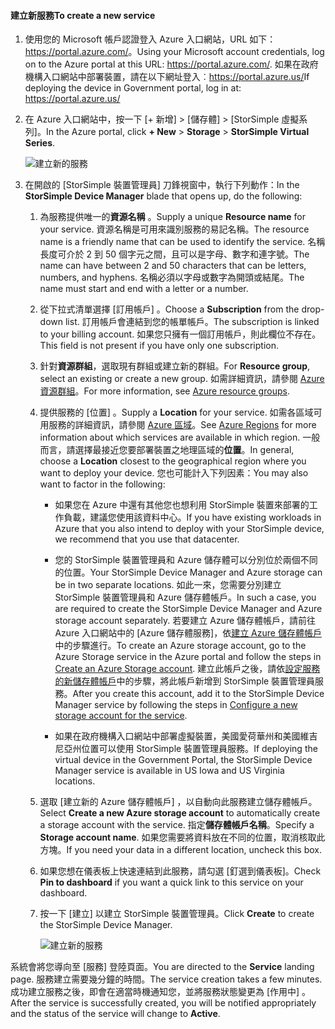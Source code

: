 #### <a name="to-create-a-new-service"></a><span data-ttu-id="b7896-101">建立新服務</span><span class="sxs-lookup"><span data-stu-id="b7896-101">To create a new service</span></span>

1.  <span data-ttu-id="b7896-102">使用您的 Microsoft 帳戶認證登入 Azure 入口網站，URL 如下：<https://portal.azure.com/>。</span><span class="sxs-lookup"><span data-stu-id="b7896-102">Using your Microsoft account credentials, log on to the Azure portal at this URL: <https://portal.azure.com/>.</span></span> <span data-ttu-id="b7896-103">如果在政府機構入口網站中部署裝置，請在以下網址登入︰<https://portal.azure.us/></span><span class="sxs-lookup"><span data-stu-id="b7896-103">If deploying the device in Government portal, log in at: <https://portal.azure.us/></span></span>

2.  <span data-ttu-id="b7896-104">在 Azure 入口網站中，按一下 [+ 新增] &gt; [儲存體] &gt; [StorSimple 虛擬系列]。</span><span class="sxs-lookup"><span data-stu-id="b7896-104">In the Azure portal, click **+ New** &gt; **Storage** &gt; **StorSimple Virtual Series**.</span></span>

    ![建立新的服務](./media/storsimple-virtual-array-create-new-service/createnewservice2.png) 

3.  <span data-ttu-id="b7896-106">在開啟的 [StorSimple 裝置管理員] 刀鋒視窗中，執行下列動作：</span><span class="sxs-lookup"><span data-stu-id="b7896-106">In the **StorSimple Device Manager** blade that opens up, do the following:</span></span>

    1.  <span data-ttu-id="b7896-107">為服務提供唯一的**資源名稱** 。</span><span class="sxs-lookup"><span data-stu-id="b7896-107">Supply a unique **Resource name** for your service.</span></span> <span data-ttu-id="b7896-108">資源名稱是可用來識別服務的易記名稱。</span><span class="sxs-lookup"><span data-stu-id="b7896-108">The resource name is a friendly name that can be used to identify the service.</span></span> <span data-ttu-id="b7896-109">名稱長度可介於 2 到 50 個字元之間，且可以是字母、數字和連字號。</span><span class="sxs-lookup"><span data-stu-id="b7896-109">The name can have between 2 and 50 characters that can be letters, numbers, and hyphens.</span></span> <span data-ttu-id="b7896-110">名稱必須以字母或數字為開頭或結尾。</span><span class="sxs-lookup"><span data-stu-id="b7896-110">The name must start and end with a letter or a number.</span></span>

    2.  <span data-ttu-id="b7896-111">從下拉式清單選擇 [訂用帳戶]  。</span><span class="sxs-lookup"><span data-stu-id="b7896-111">Choose a **Subscription** from the drop-down list.</span></span> <span data-ttu-id="b7896-112">訂用帳戶會連結到您的帳單帳戶。</span><span class="sxs-lookup"><span data-stu-id="b7896-112">The subscription is linked to your billing account.</span></span> <span data-ttu-id="b7896-113">如果您只擁有一個訂用帳戶，則此欄位不存在。</span><span class="sxs-lookup"><span data-stu-id="b7896-113">This field is not present if you have only one subscription.</span></span>

    3.  <span data-ttu-id="b7896-114">針對**資源群組**，選取現有群組或建立新的群組。</span><span class="sxs-lookup"><span data-stu-id="b7896-114">For **Resource group**, select an existing or create a new group.</span></span> <span data-ttu-id="b7896-115">如需詳細資訊，請參閱 [Azure 資源群組](https://azure.microsoft.com/documentation/articles/virtual-machines-windows-infrastructure-resource-groups-guidelines/)。</span><span class="sxs-lookup"><span data-stu-id="b7896-115">For more information, see [Azure resource groups](https://azure.microsoft.com/documentation/articles/virtual-machines-windows-infrastructure-resource-groups-guidelines/).</span></span>

    4.  <span data-ttu-id="b7896-116">提供服務的 [位置]  。</span><span class="sxs-lookup"><span data-stu-id="b7896-116">Supply a **Location** for your service.</span></span> <span data-ttu-id="b7896-117">如需各區域可用服務的詳細資訊，請參閱 [Azure 區域](https://azure.microsoft.com/regions/#services)。</span><span class="sxs-lookup"><span data-stu-id="b7896-117">See [Azure Regions](https://azure.microsoft.com/regions/#services) for more information about which services are available in which region.</span></span> <span data-ttu-id="b7896-118">一般而言，請選擇最接近您要部署裝置之地理區域的**位置**。</span><span class="sxs-lookup"><span data-stu-id="b7896-118">In general, choose a **Location** closest to the geographical region where you want to deploy your device.</span></span> <span data-ttu-id="b7896-119">您也可能計入下列因素：</span><span class="sxs-lookup"><span data-stu-id="b7896-119">You may also want to factor in the following:</span></span>

        -   <span data-ttu-id="b7896-120">如果您在 Azure 中還有其他您也想利用 StorSimple 裝置來部署的工作負載，建議您使用該資料中心。</span><span class="sxs-lookup"><span data-stu-id="b7896-120">If you have existing workloads in Azure that you also intend to deploy with your StorSimple device, we recommend that you use that datacenter.</span></span>

        -   <span data-ttu-id="b7896-121">您的 StorSimple 裝置管理員和 Azure 儲存體可以分別位於兩個不同的位置。</span><span class="sxs-lookup"><span data-stu-id="b7896-121">Your StorSimple Device Manager and Azure storage can be in two separate locations.</span></span> <span data-ttu-id="b7896-122">如此一來，您需要分別建立 StorSimple 裝置管理員和 Azure 儲存體帳戶。</span><span class="sxs-lookup"><span data-stu-id="b7896-122">In such a case, you are required to create the StorSimple Device Manager and Azure storage account separately.</span></span> <span data-ttu-id="b7896-123">若要建立 Azure 儲存體帳戶，請前往 Azure 入口網站中的 [Azure 儲存體服務]，依[建立 Azure 儲存體帳戶](https://azure.microsoft.com/documentation/articles/storage-create-storage-account/#create-a-storage-account)中的步驟進行。</span><span class="sxs-lookup"><span data-stu-id="b7896-123">To create an Azure storage account, go to the Azure Storage service in the Azure portal and follow the steps in [Create an Azure Storage account](https://azure.microsoft.com/documentation/articles/storage-create-storage-account/#create-a-storage-account).</span></span> <span data-ttu-id="b7896-124">建立此帳戶之後，請依[設定服務的新儲存體帳戶](https://azure.microsoft.com/en-us/documentation/articles/storsimple-deployment-walkthrough/#configure-a-new-storage-account-for-the-service)中的步驟，將此帳戶新增到 StorSimple 裝置管理員服務。</span><span class="sxs-lookup"><span data-stu-id="b7896-124">After you create this account, add it to the StorSimple Device Manager service by following the steps in [Configure a new storage account for the service](https://azure.microsoft.com/en-us/documentation/articles/storsimple-deployment-walkthrough/#configure-a-new-storage-account-for-the-service).</span></span>

        -   <span data-ttu-id="b7896-125">如果在政府機構入口網站中部署虛擬裝置，美國愛荷華州和美國維吉尼亞州位置可以使用 StorSimple 裝置管理員服務。</span><span class="sxs-lookup"><span data-stu-id="b7896-125">If deploying the virtual device in the Government Portal, the StorSimple Device Manager service is available in US Iowa and US Virginia locations.</span></span>

    5.  <span data-ttu-id="b7896-126">選取 [建立新的 Azure 儲存體帳戶]  ，以自動向此服務建立儲存體帳戶。</span><span class="sxs-lookup"><span data-stu-id="b7896-126">Select **Create a new Azure storage account** to automatically create a storage account with the service.</span></span> <span data-ttu-id="b7896-127">指定**儲存體帳戶名稱**。</span><span class="sxs-lookup"><span data-stu-id="b7896-127">Specify a **Storage account name**.</span></span> <span data-ttu-id="b7896-128">如果您需要將資料放在不同的位置，取消核取此方塊。</span><span class="sxs-lookup"><span data-stu-id="b7896-128">If you need your data in a different location, uncheck this box.</span></span>

    6.  <span data-ttu-id="b7896-129">如果您想在儀表板上快速連結到此服務，請勾選 [釘選到儀表板]。</span><span class="sxs-lookup"><span data-stu-id="b7896-129">Check **Pin to dashboard** if you want a quick link to this service on your dashboard.</span></span>

    7.  <span data-ttu-id="b7896-130">按一下 [建立] 以建立 StorSimple 裝置管理員。</span><span class="sxs-lookup"><span data-stu-id="b7896-130">Click **Create** to create the StorSimple Device Manager.</span></span>

        ![建立新的服務](./media/storsimple-virtual-array-create-new-service/createnewservice4.png)  

<span data-ttu-id="b7896-132">系統會將您導向至 [服務] 登陸頁面。</span><span class="sxs-lookup"><span data-stu-id="b7896-132">You are directed to the **Service** landing page.</span></span> <span data-ttu-id="b7896-133">服務建立需要幾分鐘的時間。</span><span class="sxs-lookup"><span data-stu-id="b7896-133">The service creation takes a few minutes.</span></span> <span data-ttu-id="b7896-134">成功建立服務之後，即會在適當時機通知您，並將服務狀態變更為 [作用中] 。</span><span class="sxs-lookup"><span data-stu-id="b7896-134">After the service is successfully created, you will be notified appropriately and the status of the service will change to **Active**.</span></span>


